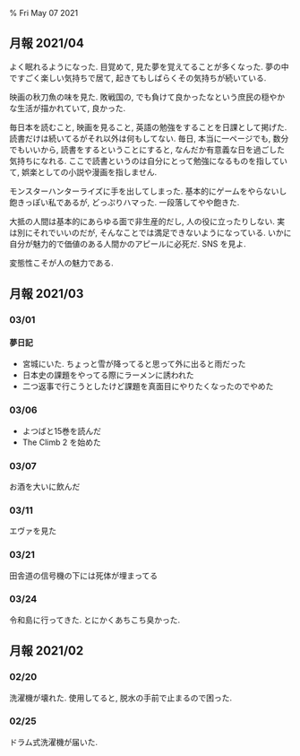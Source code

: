 % Fri May 07 2021

## 月報 2021/04

よく眠れるようになった.
目覚めて, 見た夢を覚えてることが多くなった.
夢の中ですごく楽しい気持ちで居て, 起きてもしばらくその気持ちが続いている.

映画の秋刀魚の味を見た.
敗戦国の, でも負けて良かったなという庶民の穏やかな生活が描かれていて, 良かった.

毎日本を読むこと, 映画を見ること, 英語の勉強をすることを日課として掲げた.
読書だけは続いてるがそれ以外は何もしてない.
毎日, 本当に一ページでも, 数分でもいいから, 読書をするということにすると, なんだか有意義な日を過ごした気持ちになれる.
ここで読書というのは自分にとって勉強になるものを指していて, 娯楽としての小説や漫画を指しません.

モンスターハンターライズに手を出してしまった.
基本的にゲームをやらないし飽きっぽい私であるが, どっぷりハマった.
一段落してやや飽きた.

大抵の人間は基本的にあらゆる面で非生産的だし, 人の役に立ったりしない.
実は別にそれでいいのだが, そんなことでは満足できないようになっている.
いかに自分が魅力的で価値のある人間かのアピールに必死だ.
SNS を見よ.

変態性こそが人の魅力である.

## 月報 2021/03

### 03/01

#### 夢日記

- 宮城にいた. ちょっと雪が降ってると思って外に出ると雨だった
- 日本史の課題をやってる際にラーメンに誘われた
- 二つ返事で行こうとしたけど課題を真面目にやりたくなったのでやめた

### 03/06

- よつばと15巻を読んだ
- The Climb 2 を始めた

### 03/07

お酒を大いに飲んだ

### 03/11

エヴァを見た

### 03/21

田舎道の信号機の下には死体が埋まってる

### 03/24

令和島に行ってきた.
とにかくあちこち臭かった.

## 月報 2021/02

### 02/20

洗濯機が壊れた.
使用してると, 脱水の手前で止まるので困った.

### 02/25

ドラム式洗濯機が届いた.
